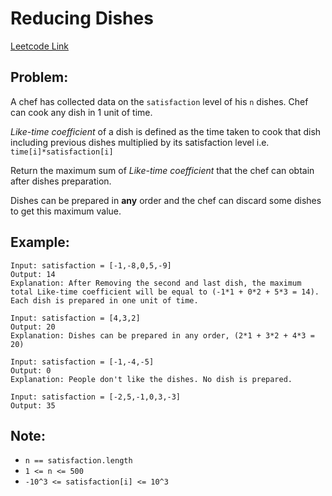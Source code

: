 
# Reducing Dishes
[Leetcode Link](https://leetcode.com/problems/reducing-dishes/)

## Problem:

A chef has collected data on the `satisfaction` level of his `n` dishes. Chef can cook any dish in 1 unit of time.

*Like-time coefficient* of a dish is defined as the time taken to cook that dish including previous dishes multiplied by its satisfaction level  i.e.  `time[i]*satisfaction[i]`

Return the maximum sum of *Like-time coefficient* that the chef can obtain after dishes preparation.

Dishes can be prepared in **any** order and the chef can discard some dishes to get this maximum value.

## Example:

```
Input: satisfaction = [-1,-8,0,5,-9]
Output: 14
Explanation: After Removing the second and last dish, the maximum total Like-time coefficient will be equal to (-1*1 + 0*2 + 5*3 = 14). Each dish is prepared in one unit of time.
```
```
Input: satisfaction = [4,3,2]
Output: 20
Explanation: Dishes can be prepared in any order, (2*1 + 3*2 + 4*3 = 20)
```
```
Input: satisfaction = [-1,-4,-5]
Output: 0
Explanation: People don't like the dishes. No dish is prepared.
```
```
Input: satisfaction = [-2,5,-1,0,3,-3]
Output: 35
```

## Note:

- `n == satisfaction.length`
- `1 <= n <= 500`
- `-10^3 <= satisfaction[i] <= 10^3`
